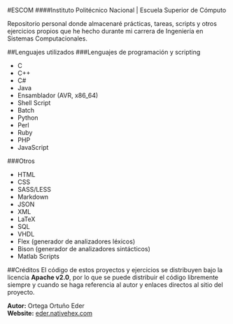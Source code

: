 #ESCOM
####Instituto Politécnico Nacional | Escuela Superior de Cómputo  

Repositorio personal donde almacenaré prácticas, tareas, scripts y otros ejercicios propios que he hecho durante mi carrera de Ingeniería en Sistemas Computacionales.

##Lenguajes utilizados
###Lenguajes de programación y scripting
- C
- C++
- C#
- Java
- Ensamblador (AVR, x86_64)
- Shell Script
- Batch
- Python
- Perl
- Ruby
- PHP
- JavaScript

###Otros
- HTML
- CSS
- SASS/LESS
- Markdown
- JSON
- XML
- LaTeX
- SQL
- VHDL
- Flex (generador de analizadores léxicos)
- Bison (generador de analizadores sintácticos)
- Matlab Scripts

##Créditos
El código de estos proyectos y ejercicios se distribuyen bajo la licencia **Apache v2.0**, por lo que se puede distribuir el código libremente siempre y cuando se haga referencia al autor y enlaces directos al sitio del proyecto.

**Autor:** Ortega Ortuño Eder  
**Website:** [eder.nativehex.com](http://eder.nativehex.com/)
